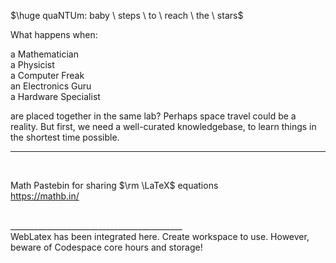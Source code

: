 $\huge quaNTUm: baby \ steps \ to \ reach \ the \ stars$

What happens when:

a Mathematician  
a Physicist  
a Computer Freak  
an Electronics Guru  
a Hardware Specialist

are placed together in the same lab? Perhaps space travel could be a reality. But first, we need a well-curated knowledgebase, to learn things in the shortest time possible.


_________________________________________

</br>

Math Pastebin for sharing $\rm \LaTeX$ equations    
https://mathb.in/

</br>
___________________________________________

</br>
WebLatex has been integrated here. Create workspace to use. However, beware of Codespace core hours and storage!
